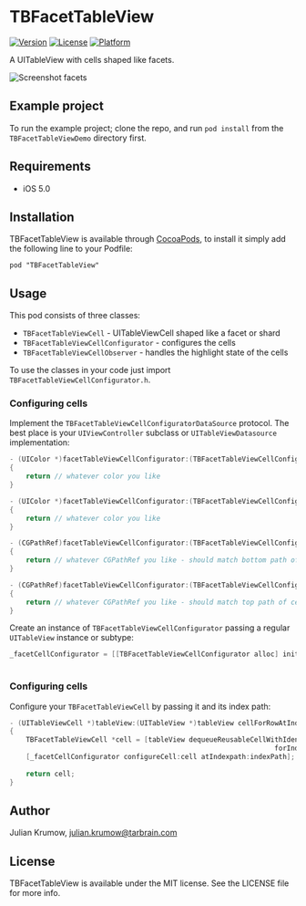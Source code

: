 # TBFacetTableView

[![Version](https://img.shields.io/cocoapods/v/TBFacetTableView.svg?style=flat)](http://cocoadocs.org/docsets/TBFacetTableView)
[![License](https://img.shields.io/cocoapods/l/TBFacetTableView.svg?style=flat)](http://cocoadocs.org/docsets/TBFacetTableView)
[![Platform](https://img.shields.io/cocoapods/p/TBFacetTableView.svg?style=flat)](http://cocoadocs.org/docsets/TBFacetTableView)

A UITableView with cells shaped like facets.

![Screenshot facets](https://github.com/tarbrain/TBFacetTableView/raw/master/Documentation/Images/Screenshots/facets.gif)


## Example project

To run the example project; clone the repo, and run `pod install` from the `TBFacetTableViewDemo` directory first.

## Requirements

* iOS 5.0

## Installation

TBFacetTableView is available through [CocoaPods](http://cocoapods.org), to install
it simply add the following line to your Podfile:

    pod "TBFacetTableView"

## Usage

This pod consists of three classes:

* `TBFacetTableViewCell` - UITableViewCell shaped like a facet or shard
* `TBFacetTableViewCellConfigurator` - configures the cells
* `TBFacetTableViewCellObserver` - handles the highlight state of the cells

To use the classes in your code just import `TBFacetTableViewCellConfigurator.h`.

### Configuring cells

Implement the `TBFacetTableViewCellConfiguratorDataSource` protocol. The best place is your `UIViewController` subclass or `UITableViewDatasource` implementation:

```objective-c
- (UIColor *)facetTableViewCellConfigurator:(TBFacetTableViewCellConfigurator *)facetTableViewCellConfigurator facetColorForCellAtIndexPath:(NSIndexPath *)indexPath
{
    return // whatever color you like
}

- (UIColor *)facetTableViewCellConfigurator:(TBFacetTableViewCellConfigurator *)facetTableViewCellConfigurator highlightColorForCellAtIndexPath:(NSIndexPath *)indexPath;
{
    return // whatever color you like
}

- (CGPathRef)facetTableViewCellConfigurator:(TBFacetTableViewCellConfigurator *)facetTableViewCellConfigurator topPathForCellAtIndexPath:(NSIndexPath *)indexPath
{
    return // whatever CGPathRef you like - should match bottom path of cell above
}

- (CGPathRef)facetTableViewCellConfigurator:(TBFacetTableViewCellConfigurator *)facetTableViewCellConfigurator bottomPathForCellAtIndexPath:(NSIndexPath *)indexPath
{
    return // whatever CGPathRef you like - should match top path of cell below
}
```

Create an instance of `TBFacetTableViewCellConfigurator` passing a regular `UITableView` instance or subtype:

```objective-c
_facetCellConfigurator = [[TBFacetTableViewCellConfigurator alloc] initWithTableView:_facetTableView
                                                                            dataSource:self];
```

### Configuring cells

Configure your `TBFacetTableViewCell` by passing it and its index path:

```objective-c
- (UITableViewCell *)tableView:(UITableView *)tableView cellForRowAtIndexPath:(NSIndexPath *)indexPath
{
    TBFacetTableViewCell *cell = [tableView dequeueReusableCellWithIdentifier:[TBFacetTableViewCell reuseIdentifier]
                                                                 forIndexPath:indexPath];
    [_facetCellConfigurator configureCell:cell atIndexpath:indexPath];
        
    return cell;
}
```

## Author

Julian Krumow, julian.krumow@tarbrain.com

## License

TBFacetTableView is available under the MIT license. See the LICENSE file for more info.

[]()
